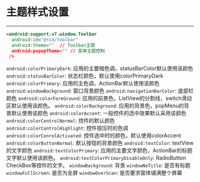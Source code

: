 # 主题样式设置
***
```xml
<android:support.v7.window.Toolbar
  android:id="@+id/toolbar"
  android:theme=""  // Toolbar主题
  android:popupTheme="" // 菜单主题控制
 /> 
```

`android:colorPrimaryDark`: 应用的主要暗色调，statusBarColor默认使用该颜色
`android:statusBarColor`: 状态栏颜色，默认使用colorPrimaryDark
`android:colorPrimary`: 应用的主色调，ActionBar默认使用该颜色
`android:windowBackground`: 窗口背景颜色
`android:navigationBarColor`: 底部栏颜色
`android:colorForeGround`: 应用的前景色，ListView的分割线，switch滑动区默认使用该颜色。
`android:colorBackground`: 应用的背景色，popMenu的背景默认使用该颜色
`android:colorAccent`: 一般控件的选中效果默认采用该颜色
`android:colorControlNormal`: 控件的默认颜色
`android:colorControlHighlight`: 控件按压时的色调
`android:colorConrolActivated`: 控件选中时的颜色，默认使用colorAccent
`android:colorButtonNormal`: 默认按钮的背景颜色
`android:textColor`: textView的文字颜色
`android:textColorPrimary`: 应用的主要文字颜色，ActionBar的标题文字默认使用该颜色。
`android:textColorPrimaryDisableOnly`: RadioButton CheckBox等控件的文字。
`windowBackground`: 背景
`windowNoTitle`: 是否有标题
`windowFullScreen`: 是否为全屏
`windowOverScan`: 是否要求窗体铺满整个屏幕
